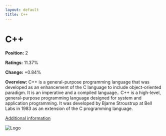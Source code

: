 ```yaml
---
layout: default
title: C++
---
```


# C++

**Position:** 2

**Ratings:** 11.37%

**Change:** +0.84%

**Overview:** C++ is a general-purpose programming language that was developed as an enhancement of the C language to include object-oriented paradigm. It is an imperative and a compiled language.. C++ is a high-level, general-purpose programming language designed for system and application programming. It was developed by Bjarne Stroustrup at Bell Labs in 1983 as an extension of the C programming language.

[Additional information](https://www.geeksforgeeks.org/introduction-to-c-programming-language/)

![Logo](https://e7.pngegg.com/pngimages/46/626/png-clipart-c-logo-the-c-programming-language-computer-icons-computer-programming-source-code-programming-miscellaneous-template.png)
